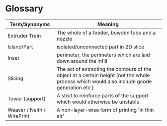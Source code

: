 Glossary
========


Term/Synonyms | Meaning
--- | ---
Extruder Train | The whole of a feeder, bowden tube and a nozzle
Island/Part | isolated/unconnected part in 2D slice
Inset | perimeter, the perimeters which are laid down around the infill
Slicing | The act of extracting the contours of the object at a certain height (not the whole process which would also include gcode generation etc.)
Tower (support) | A strut to reinforce parts of the support which would otherwise be unstable.
Weaver / Neith / WirePrint | A non-layer-wise form of printing 'in thin air'